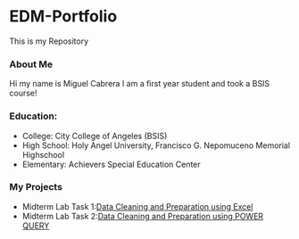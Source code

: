 # EDM-Portfolio
This is my Repository
### About Me
Hi my name is Miguel Cabrera I am a first year student and took a BSIS course!
### Education:
- College: City College of Angeles (BSIS)
- High School: Holy Angel University, Francisco G. Nepomuceno Memorial Highschool
- Elementary: Achievers Special Education Center
### My Projects
- Midterm Lab Task 1:[Data Cleaning and Preparation using Excel](Midterm%20Task%201/task1.md)
- Midterm Lab Task 2:[Data Cleaning and Preparation using POWER QUERY](Midterm%20Task%202/README.md)
